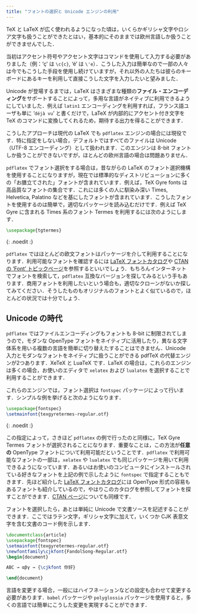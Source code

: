 ```yaml
---
title: "フォントの選択と Unicode エンジンの利用"
---
```


TeX と LaTeX が広く使われるようになった頃は，いくらかギリシャ文字やロシア文字も扱うことができたとはい，基本的にそのままでは欧州言語しか扱うことができませんでした．

当初はアクセント符号やアクセント文字はコマンドを使用して入力する必要がありました（例：‘ç’ は `\c{c}`, ‘é’ は `\'e`）．こうした入力は簡単なので一部の人々は今でもこうした手段を使用し続けていますが，それ以外の人たちは彼らのキーボードにあるキーを利用して直接こうした文字を入力したいと望みました．

Unicode が登場するまでは，LaTeX はさまざまな種類の**ファイル・エンコーディング**をサポートすることによって，多用な言語がネイティブに利用できるようにしていました．例えば `latin1` エンコーディングを利用すれば，フランス語ユーザも単に ‘`déjà vu`’ と書くだけで，LaTeX が内部的にアクセント付き文字を TeX のコマンドに変換してくれるため，期待する出力を得ることができます．

こうしたアプローチは現代の LaTeX でも `pdflatex` エンジンの場合には現役です．特に指定をしない場合，デフォルトではすべてのファイルは Unicode（UTF-8 エンコーディング）として扱われます．このエンジンは 8-bit フォントしか扱うことができないですが，ほとんどの欧州言語の場合は問題ありません．

`pdflatex` でフォント選択をする場合は，昔ながらの LaTeX のフォント選択機構を使用することになりますが，現在では標準的なディストリビューションに多くの「お膳立てされた」フォントが含まれています．例えば，TeX Gyre fonts は高品質なフォントの集合です．これには多くの人に馴染み深い Times, Helvetica, Palatino などを基にしたフォントが含まれています．こうしたフォントを使用するのは簡単で，適切なパッケージを読み込むだけです．例えば TeX Gyre に含まれる Times 系のフォント Termes を利用するには次のようにします．

```latex
\usepackage{tgtermes}
```
{: .noedit :}

`pdflatex` ではほとんどの欧文フォントはパッケージを介して利用することになります．利用可能なフォントを確認するには [LaTeX フォントカタログ](https://www.tug.org/FontCatalogue/)や [CTAN の ‘Font’ トピックページ](https://www.ctan.org/topic/font)を参照するといいでしょう．もちろんインターネットでフォントを検索して，`pdflatex` 互換なバージョンを探してみるという手もあります．商用フォントを利用したいという場合も，適切なクローンがないか探してみてください．そうしたものもオリジナルのフォントとよく似ているので，ほとんどの状況では十分でしょう．

## Unicode の時代

`pdflatex` ではファイルエンコーディングもフォントも 8-bit に制限されてしまうので，モダンな OpenType フォントをネイティブに活用したり，異なる文字体系を用いる複数の言語を簡単に切り替えたすることはできません．Unicode 入力とモダンなフォントをネイティブに扱うことができる pdfTeX の代替エンジンが2つあります．XeTeX と LuaTeX です．LaTeX の場合は，これらのエンジンは多くの場合，お使いのエディタで `xelatex` および `lualatex` を選択することで利用することができます．

これらのエンジンでは，フォント選択は `fontspec` パッケージによって行います．シンプルな例を挙げると次のようになります．

```latex
\usepackage{fontspec}
\setmainfont{texgyretermes-regular.otf}
```
{: .noedit :}

この指定によって，さきほど `pdflatex` の例で行ったのと同様に，TeX Gyre Termes フォントが選択されることになります．重要なことは，この方法が**任意の** OpenType フォントについて利用可能だということです．`pdflatex` で利用可能なフォントの一部は，`xelatex` や `lualatex` でも同じパッケージを用いて利用できるようになっています．あるいはお使いのコンピュータにインストールされている好きなフォントを上記の例で示したように `fontspec` で指定することもできます．先ほど紹介した [LaTeX フォントカタログ](https://www.tug.org/FontCatalogue/)には OpenType 形式の容易もあるフォントも紹介しているので，やはりこのカタログを参照してフォントを探すことができます．[CTAN ページ](https://www.ctan.org/topic/font)についても同様です．

フォントを選択したら，あとは単純に Unicode で文書ソースを記述することができます．ここではラテン文字，ギリシャ文字に加えて，いくつか CJK 表意文字を含む文書のコード例を示します．

```latex
\documentclass{article}
\usepackage{fontspec}
\setmainfont{texgyretermes-regular.otf}
\newfontfamily\cjkfont{FandolSong-Regular.otf}
\begin{document}

ABC → αβγ → {\cjkfont 你好}

\end{document}
```

言語を変更する場合，一般にはハイフネーションなどの設定も合わせて変更する必要があります．`babel` パッケージや `polyglossia` パッケージを使用すると，多くの言語では簡単にこうした変更を実現することができます．

